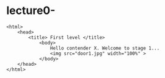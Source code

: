 # lecture0-
<!DOCTYPE html>
    <html>
        <head>
            <title> First level </title>
                <body> 
                    Hello contender X. Welcome to stage 1...
                    <img src="door1.jpg" width="100%" >  
                </body>
        </head>    
    </html>
    
